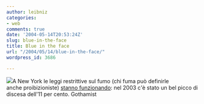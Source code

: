 ```yaml
---
author: leibniz
categories:
- web
comments: true
date: '2004-05-14T20:53:24Z'
slug: blue-in-the-face
title: Blue in the face
url: "/2004/05/14/blue-in-the-face/"
wordpress_id: 3686

---
```

![](https://www.gothamist.com/images/2004_05_smoking2.jpg)A New York le leggi restrittive sul fumo (chi fuma può definirle anche proibizioniste) [stanno funzionando](https://www.gothamist.com/archives/2004/05/12/nyc_is_smoking_less.php): nel 2003 c'è stato un bel picco di discesa dell'11 per cento.
Gothamist
